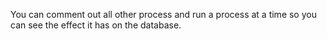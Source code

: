 You can comment out all other process and run a process at a time so you can see the effect it has on the database.